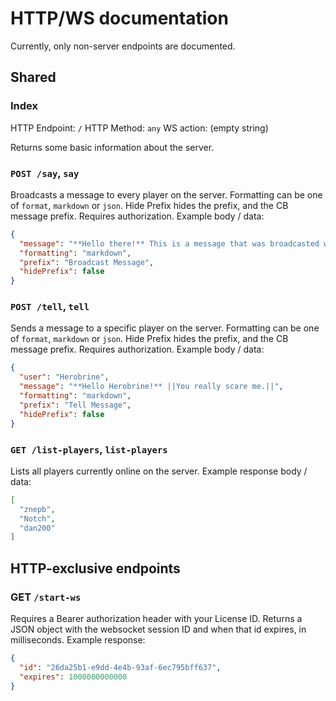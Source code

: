 # HTTP/WS documentation

Currently, only non-server endpoints are documented. 

## Shared
### Index
HTTP Endpoint: `/`
HTTP Method: `any`
WS action: (empty string)

Returns some basic information about the server.

### `POST /say`, `say`
Broadcasts a message to every player on the server. Formatting can be one
of `format`, `markdown` or `json`. Hide Prefix hides the prefix, and the CB
message prefix. Requires authorization.
Example body / data:
```json
{
  "message": "**Hello there!** This is a message that was broadcasted with the `say` endpoint.",
  "formatting": "markdown",
  "prefix": "Broadcast Message",
  "hidePrefix": false
}
```

### `POST /tell`, `tell`
Sends a message to a specific player on the server. Formatting can be one
of `format`, `markdown` or `json`. Hide Prefix hides the prefix, and the CB
message prefix. Requires authorization.
Example body / data:
```json
{
  "user": "Herobrine",
  "message": "**Hello Herobrine!** ||You really scare me.||",
  "formatting": "markdown",
  "prefix": "Tell Message",
  "hidePrefix": false
}
```

### `GET /list-players`, `list-players`
Lists all players currently online on the server.
Example response body / data:
```json
[
  "znepb",
  "Notch",
  "dan200"
]
```

## HTTP-exclusive endpoints
### GET `/start-ws`
Requires a Bearer authorization header with your License ID. Returns a 
JSON object with the websocket session ID and when that id expires, in
milliseconds.
Example response: 
```json
{
  "id": "26da25b1-e9dd-4e4b-93af-6ec795bff637",
  "expires": 1000000000000
}
```
